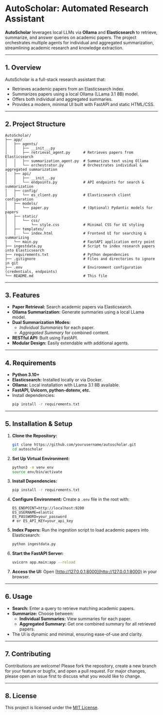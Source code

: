 # AutoScholar: Automated Research Assistant

**AutoScholar** leverages local LLMs via **Ollama** and **Elasticsearch** to retrieve, summarize, and answer queries on academic papers. The project orchestrates multiple agents for individual and aggregated summarization, streamlining academic research and knowledge extraction.

---

## 1. Overview

AutoScholar is a full-stack research assistant that:
- Retrieves academic papers from an Elasticsearch index.
- Summarizes papers using a local Ollama (LLama 3.1 8B) model.
- Offers both individual and aggregated summaries.
- Provides a modern, minimal UI built with FastAPI and static HTML/CSS.

---

## 2. Project Structure

```
AutoScholar/
├── app/
│   ├── agents/
│   │   ├── __init__.py
│   │   ├── retrieval_agent.py      # Retrieves papers from Elasticsearch
│   │   ├── summarization_agent.py  # Summarizes text using Ollama
│   │   └── orchestrator.py         # Orchestrates individual & aggregated summarization
│   ├── api/
│   │   ├── __init__.py
│   │   └── endpoints.py            # API endpoints for search & summarization
│   ├── config/
│   │   └── es_client.py            # Elasticsearch client configuration
│   ├── models/
│   │   └── paper.py                # (Optional) Pydantic models for papers
│   ├── static/
│   │   └── css/
│   │       └── style.css           # Minimal CSS for UI styling
│   ├── templates/
│   │   └── index.html              # Frontend UI for searching & summarizing
│   └── main.py                     # FastAPI application entry point
├── ingestdata.py                   # Script to index research papers into Elasticsearch
├── requirements.txt                # Python dependencies
├── .gitignore                      # Files and directories to ignore in git
├── .env                            # Environment configuration (credentials, endpoints)
└── README.md                       # This file
```

---

## 3. Features

- **Paper Retrieval:** Search academic papers via Elasticsearch.
- **Ollama Summarization:** Generate summaries using a local LLama model.
- **Dual Summarization Modes:**
  - *Individual Summaries* for each paper.
  - *Aggregated Summary* for combined content.
- **RESTful API:** Built using FastAPI.
- **Modular Design:** Easily extendable with additional agents.

---

## 4. Requirements

- **Python 3.10+**
- **Elasticsearch:** Installed locally or via Docker.
- **Ollama:** Local installation with LLama 3.1 8B available.
- **FastAPI, Uvicorn, python-dotenv, etc.**
- Install dependencies:
  ```bash
  pip install -r requirements.txt
  ```

---

## 5. Installation & Setup

1. **Clone the Repository:**
   ```bash
   git clone https://github.com/yourusername/autoscholar.git
   cd autoscholar
   ```

2. **Set Up Virtual Environment:**
   ```bash
   python3 -m venv env
   source env/bin/activate
   ```

3. **Install Dependencies:**
   ```bash
   pip install -r requirements.txt
   ```

4. **Configure Environment:**
   Create a `.env` file in the root with:
   ```env
   ES_ENDPOINT=http://localhost:9200
   ES_USERNAME=elastic
   ES_PASSWORD=your_password
   # or ES_API_KEY=your_api_key
   ```

5. **Index Papers:**
   Run the ingestion script to load academic papers into Elasticsearch:
   ```bash
   python ingestdata.py
   ```

6. **Start the FastAPI Server:**
   ```bash
   uvicorn app.main:app --reload
   ```

7. **Access the UI:**
   Open [http://127.0.0.1:8000](http://127.0.0.1:8000) in your browser.

---

## 6. Usage

- **Search:** Enter a query to retrieve matching academic papers.
- **Summarize:** Choose between:
  - **Individual Summaries:** View summaries for each paper.
  - **Aggregated Summary:** Get one combined summary for all retrieved papers.
- The UI is dynamic and minimal, ensuring ease-of-use and clarity.

---

## 7. Contributing

Contributions are welcome! Please fork the repository, create a new branch for your feature or bugfix, and open a pull request. For major changes, please open an issue first to discuss what you would like to change.

---

## 8. License

This project is licensed under the [MIT License](https://opensource.org/licenses/MIT).

